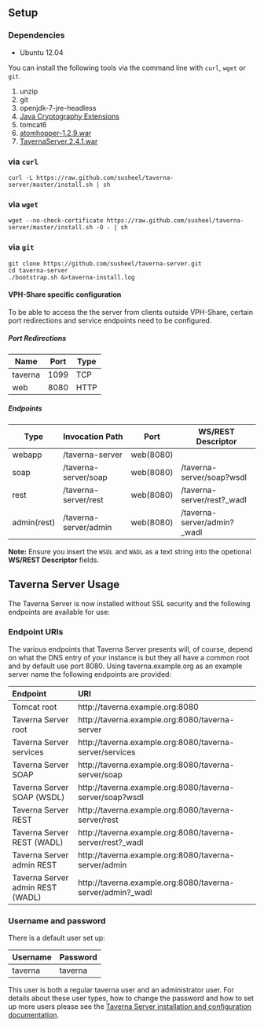 ## Setup

### Dependencies 

 - Ubuntu 12.04 

You can install the following tools via the command line with `curl`, `wget` or `git`.

 1. unzip
 2. git
 3. openjdk-7-jre-headless
 4. [Java Cryptography Extensions](http://www.oracle.com/technetwork/java/javase/downloads/jce-7-download-432124.html)
 5. tomcat6
 6. [atomhopper-1.2.9.war](http://maven.research.rackspacecloud.com/content/repositories/releases/org/atomhopper/atomhopper/1.2.9/atomhopper-1.2.9.war)
 7. [TavernaServer.2.4.1.war](https://launchpad.net/taverna-server/2.x/2.4.1/+download/TavernaServer.2.4.1.war)


### via `curl`

```Shell
curl -L https://raw.github.com/susheel/taverna-server/master/install.sh | sh
```

### via `wget`

```Shell
wget --no-check-certificate https://raw.github.com/susheel/taverna-server/master/install.sh -O - | sh
```

### via `git`

```Shell
git clone https://github.com/susheel/taverna-server.git
cd taverna-server
./bootstrap.sh &>taverna-install.log
```

#### VPH-Share specific configuration

To be able to access the the server from clients outside VPH-Share, certain port redirections and service endpoints need to be configured.

##### Port Redirections

<table>
<thead>
<tr>
<th>Name    </th>
<th> Port </th>
<th> Type</th>
</tr>
</thead>
<tbody>
<tr>
<td>taverna </td>
<td> 1099 </td>
<td> TCP</td>
</tr>
<tr>
<td>web     </td>
<td> 8080 </td>
<td> HTTP</td>
</tr>
</tbody>
</table>

##### Endpoints

<table>
<thead>
<tr>
<th>Type         </th>
<th> Invocation Path       </th>
<th> Port      </th>
<th> WS/REST Descriptor</th>
</tr>
</thead>
<tbody>
<tr>
<td>webapp       </td>
<td> /taverna-server       </td>
<td> web(8080) </td>
<td></td>
</tr>
<tr>
<td>soap         </td>
<td> /taverna-server/soap  </td>
<td> web(8080) </td>
<td> /taverna-server/soap?wsdl</td>
</tr>
<tr>
<td>rest         </td>
<td> /taverna-server/rest  </td>
<td> web(8080) </td>
<td> /taverna-server/rest?_wadl</td>
</tr>
<tr>
<td>admin(rest)  </td>
<td> /taverna-server/admin </td>
<td> web(8080) </td>
<td> /taverna-server/admin?_wadl</td>
</tr>
</tbody>
</table>

**Note:** Ensure you insert the `WSDL` and `WADL` as a text string into the opetional **WS/REST Descriptor** fields.


## Taverna Server Usage

The Taverna Server is now installed without SSL security and the following endpoints are available for use:

### Endpoint URIs

The various endpoints that Taverna Server presents will, of course, depend on what the DNS entry of your instance is but they all have a common root and by default use port 8080. Using taverna.example.org as an example server name the following endpoints are provided:

<table>
<thead>
<tr>
<th align="left">Endpoint                         </th>
<th align="left"> URI                                                        </th>
</tr>
</thead>
<tbody>
<tr>
<td align="left">Tomcat root                       </td>
<td align="left"> http://taverna.example.org:8080                            </td>
</tr>
<tr>
<td align="left">Taverna Server root               </td>
<td align="left"> http://taverna.example.org:8080/taverna-server             </td>
</tr>
<tr>
<td align="left">Taverna Server services           </td>
<td align="left"> http://taverna.example.org:8080/taverna-server/services    </td>
</tr>
<tr>
<td align="left">Taverna Server SOAP               </td>
<td align="left"> http://taverna.example.org:8080/taverna-server/soap        </td>
</tr>
<tr>
<td align="left">Taverna Server SOAP (WSDL)       </td>
<td align="left"> http://taverna.example.org:8080/taverna-server/soap?wsdl   </td>
</tr>
<tr>
<td align="left">Taverna Server REST               </td>
<td align="left"> http://taverna.example.org:8080/taverna-server/rest        </td>
</tr>
<tr>
<td align="left">Taverna Server REST (WADL)        </td>
<td align="left"> http://taverna.example.org:8080/taverna-server/rest?_wadl  </td>
</tr>
<tr>
<td align="left">Taverna Server admin REST         </td>
<td align="left"> http://taverna.example.org:8080/taverna-server/admin       </td>
</tr>
<tr>
<td align="left">Taverna Server admin REST (WADL) </td>
<td align="left">  http://taverna.example.org:8080/taverna-server/admin?_wadl </td>
</tr>
</tbody>
</table>

### Username and password

There is a default user set up:

<table>
<thead>
<tr>
<th align="left">Username </th>
<th align="left"> Password </th>
</tr>
</thead>
<tbody>
<tr>
<td align="left">taverna  </td>
<td align="left"> taverna  </td>
</tr>
</tbody>
</table>

This user is both a regular taverna user and an administrator user. For details about these user types, how to change the password and how to set up more users please see the [Taverna Server installation and configuration documentation](http://dev.mygrid.org.uk/wiki/display/taverna/Installation+and+Configuration).

